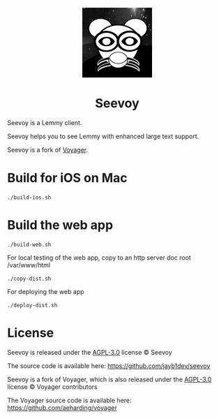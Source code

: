 <p align="center">
    <img    width="160" 
            height="160" 
            src="./public/logo.png" 
            alt="Seevoy logo" >
</p>

<h1 align="center"/>Seevoy</h1>

Seevoy is a Lemmy client. 

Seevoy helps you to see Lemmy with
enhanced large text support.

Seevoy is a fork of [Voyager](https://github.com/aeharding/voyager).

# Build for iOS on Mac

```
./build-ios.sh
```

# Build the web app

```
./build-web.sh
```

For local testing of the web app, copy to an http server doc root
/var/www/html

```
./copy-dist.sh
```

For deploying the web app

```
./deploy-dist.sh
```

# License

Seevoy is released under the 
[AGPL-3.0](./LICENSE) license
&copy; Seevoy

The source code is available here:
https://github.com/jayb1dev/seevoy

Seevoy is a fork of Voyager, which is also released under the 
[AGPL-3.0](./LICENSE) license 
&copy; Voyager contributors

The Voyager source code is available here:
https://github.com/aeharding/voyager



